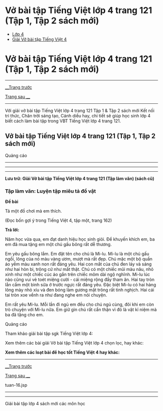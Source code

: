 # Vở bài tập Tiếng Việt lớp 4 trang 121 (Tập 1, Tập 2 sách mới)

  * [Lớp 4](https://vietjack.com/series/lop-4.jsp)
  * [Giải Vở bài tập Tiếng Việt 4](https://vietjack.com/giai-vo-bai-tap-tieng-viet-4/index.jsp)



# Vở bài tập Tiếng Việt lớp 4 trang 121 (Tập 1, Tập 2 sách mới)

* * *

[__Trang trước](https://vietjack.com/giai-vo-bai-tap-tieng-viet-4/tuan-16.jsp)

[Trang sau __](https://vietjack.com/giai-vo-bai-tap-tieng-viet-4/tuan-16.jsp)

* * *

Với giải vở bài tập Tiếng Việt lớp 4 trang 121 Tập 1 & Tập 2 sách mới Kết nối tri thức, Chân trời sáng tạo, Cánh diều hay, chi tiết sẽ giúp học sinh lớp 4 biết cách làm bài tập trong VBT Tiếng Việt lớp 4 trang 121.

## Vở bài tập Tiếng Việt lớp 4 trang 121 (Tập 1, Tập 2 sách mới)

Quảng cáo

* * *

* * *

* * *

**Lưu trữ: Giải Vở bài tập Tiếng Việt lớp 4 trang 121 (Tập làm văn) (sách cũ)**

### **Tập làm văn: Luyện tập miêu tả đồ vật**

**Đề bài**

Tả một đồ chơi mà em thích.

(Đọc bốn gợi ý trong Tiếng Việt 4, tập một, trang 162)

**Trả lời:**

Năm học vừa qua, em đạt danh hiệu học sinh giỏi. Để khuyến khích em, ba em đã mua tặng em một chú gấu bông rất dễ thương.

Em yêu gấu bông lắm. Em đặt tên cho chú là Mi-lu. Mi-lu là một chú gấu ngồi, lông của nó màu vàng ươm, mượt mà rất đẹp. Chú mặc một bộ quần áo yếm màu xanh non rất đáng yêu. Hai con mắt của chú đen láy và sáng như hai hòn bi, trông cứ như mắt thật. Chú có một chiếc mũi màu nâu, nhỏ xinh như một chiếc cúc áo gắn trên chiếc mõm dài ngộ nghĩnh. Mi-lu lúc nào cũng vui vẻ toét miệng cười - cái miệng rộng đầy tham ăn. Hai tay tròn lẳn cầm một bình sữa ở trước ngực rất đáng yêu. Đặc biệt Mi-lu có hai hàng lông mày nhỏ xíu và đen bóng làm gương mặt trông rất tinh nghịch. Hai cái tai tròn xoe vểnh ra như đang nghe em nói chuyện.

Em rất yêu Mi-lu. Mỗi lần đi ngủ em đều cho chú ngủ cùng, đôi khi em còn trò chuyện với Mi-lu nữa. Em giữ gìn chú rất cẩn thận vì đó là vật kỉ niệm mà ba đã tặng cho em.

Quảng cáo

Tham khảo giải bài tập sgk Tiếng Việt lớp 4:

Xem thêm các bài giải Vở bài tập Tiếng Việt lớp 4 chọn lọc, hay khác:

**Xem thêm các loạt bài để học tốt Tiếng Việt 4 hay khác:**

* * *

[__Trang trước](https://vietjack.com/giai-vo-bai-tap-tieng-viet-4/tuan-16.jsp)

[Trang sau __](https://vietjack.com/giai-vo-bai-tap-tieng-viet-4/tuan-16.jsp)

tuan-16.jsp

* * *

* * *

Giải bài tập lớp 4 sách mới các môn học
